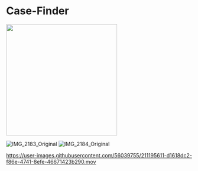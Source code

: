 # Case-Finder

<img src="./animated.GIF" height=300> 

![IMG_2183_Original](https://user-images.githubusercontent.com/56039755/211195607-89902acd-f592-419e-b4e5-99332c831316.PNG)
![IMG_2184_Original](https://user-images.githubusercontent.com/56039755/211195618-0ea4cbb4-9caa-43d9-bfc2-863ba11993c0.PNG)


https://user-images.githubusercontent.com/56039755/211195611-d1618dc2-f86e-4741-8efe-46671423b290.mov

